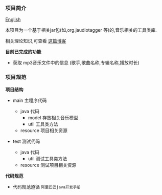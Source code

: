 ### 项目简介

[English](https://github.com/YuJian95/imusic/blob/master/README.md)

本项目为一个基于相关jar包(如,org.jaudiotagger 等)的,音乐相关的工具类库.

相关理论知识,可查看 [这篇博客](https://yujian95.cn/p/d2d1.html)

**目前已完成的功能**

- 获取 mp3音乐文件中的信息 (歌手,歌曲名称,专辑名称,播放时长)

### 项目规范

**项目结构**
- main 主程序代码
    - java 代码
        - model 存放相关音乐模型
        - util 工具类方法
    - resource 项目相关资源

- test 测试代码
    - java 代码
        - util 测试工具类方法
    - resource 测试项目相关资源

**代码规范**

- 代码规范遵循 `阿里巴巴java开发手册`